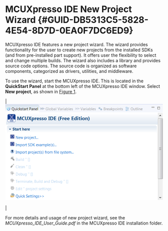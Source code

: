 # MCUXpresso IDE New Project Wizard {#GUID-DB5313C5-5828-4E54-8D7D-0EA0F7DC6ED9}

MCUXpresso IDE features a new project wizard. The wizard provides functionality for the user to create new projects from the installed SDKs \(and from pre-installed part support\). It offers user the flexibility to select and change multiple builds. The wizard also includes a library and provides source code options. The source code is organized as software components, categorized as drivers, utilities, and middleware.

To use the wizard, start the MCUXpresso IDE. This is located in the **QuickStart Panel** at the bottom left of the MCUXpresso IDE window. Select **New project**, as shown in [Figure 1](mcuxpresso_ide_new_project_wizard.md#IDEQSPANEL).

|![](../images/mcuxpresso_ide.png "MCUXpresso IDE Quickstart Panel")

|

For more details and usage of new project wizard, see the *MCUXpresso\_IDE\_User\_Guide.pdf* in the MCUXpresso IDE installation folder.

